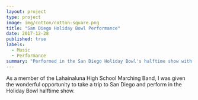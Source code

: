 ```yaml
---
layout: project
type: project
image: img/cotton/cotton-square.png
title: "San Diego Holiday Bowl Performance"
date: 2017-12-28
published: true
labels:
  - Music
  - Performance
summary: "Performed in the San Diego Holiday Bowl's halftime show with my highschool marching band."
---
```


As a member of the Lahainaluna High School Marching Band, I was given the wonderful opportunity to take a trip to San Diego and perform in the Holiday Bowl halftime show.
